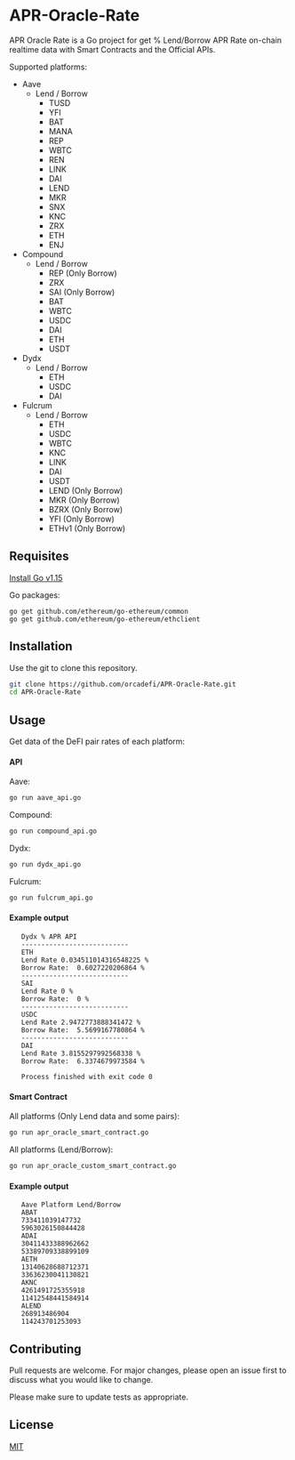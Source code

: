 # APR-Oracle-Rate

APR Oracle Rate is a Go project for get % Lend/Borrow APR Rate on-chain realtime data with Smart Contracts and the Official APIs.

Supported platforms:
- Aave
    - Lend / Borrow
      - TUSD
      - YFI
      - BAT
      - MANA
      - REP
      - WBTC
      - REN
      - LINK
      - DAI
      - LEND 
      - MKR 
      - SNX 
      - KNC 
      - ZRX
      - ETH
      - ENJ
- Compound
    - Lend / Borrow
        - REP (Only Borrow)
        - ZRX
        - SAI (Only Borrow)
        - BAT
        - WBTC
        - USDC
        - DAI
        - ETH
        - USDT
- Dydx
    - Lend / Borrow
        - ETH
        - USDC
        - DAI
- Fulcrum
  - Lend / Borrow
    - ETH
    - USDC
    - WBTC
    - KNC
    - LINK
    - DAI
    - USDT
    - LEND (Only Borrow)
    - MKR (Only Borrow)
    - BZRX (Only Borrow)
    - YFI (Only Borrow)
    - ETHv1 (Only Borrow)

## Requisites

[Install Go v1.15](https://golang.org/doc/install)

Go packages:
```
go get github.com/ethereum/go-ethereum/common
go get github.com/ethereum/go-ethereum/ethclient
```

## Installation

Use the git to clone this repository.

```bash
git clone https://github.com/orcadefi/APR-Oracle-Rate.git
cd APR-Oracle-Rate
```

## Usage

Get data of the DeFI pair rates of each platform:

#### API

Aave:
```bash
go run aave_api.go
```

Compound:
```bash
go run compound_api.go
```

Dydx:
```bash
go run dydx_api.go
```

Fulcrum:
```bash
go run fulcrum_api.go
```

#### Example output
```
   Dydx % APR API
   ---------------------------
   ETH
   Lend Rate 0.034511014316548225 %
   Borrow Rate:  0.6027220206864 %
   ---------------------------
   SAI
   Lend Rate 0 %
   Borrow Rate:  0 %
   ---------------------------
   USDC
   Lend Rate 2.9472773888341472 %
   Borrow Rate:  5.5699167780864 %
   ---------------------------
   DAI
   Lend Rate 3.8155297992568338 %
   Borrow Rate:  6.3374679973584 %
   
   Process finished with exit code 0

```

#### Smart Contract
All platforms (Only Lend data and some pairs):
```bash
go run apr_oracle_smart_contract.go
```

All platforms (Lend/Borrow):
```bash
go run apr_oracle_custom_smart_contract.go
```

#### Example output
```
   Aave Platform Lend/Borrow
   ABAT
   733411039147732
   5963026150844428
   ADAI
   30411433388962662
   53389709338899109
   AETH
   13140628688712371
   33636230041130821
   AKNC
   4261491725355918
   11412548441584914
   ALEND
   268913486904
   114243701253093
```

## Contributing
Pull requests are welcome. For major changes, please open an issue first to discuss what you would like to change.

Please make sure to update tests as appropriate.

## License
[MIT](https://choosealicense.com/licenses/mit/)
